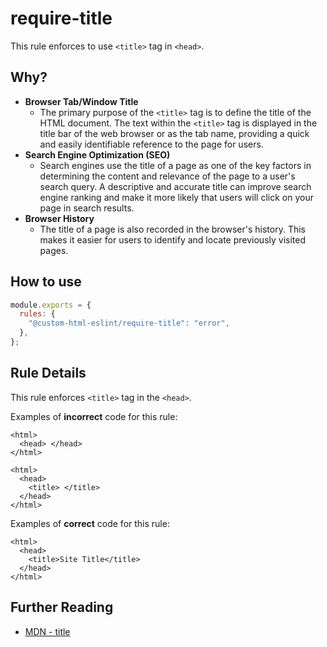 # require-title

This rule enforces to use `<title>` tag in `<head>`.

## Why?

- **Browser Tab/Window Title**
  - The primary purpose of the `<title>` tag is to define the title of the HTML document. The text within the `<title>` tag is displayed in the title bar of the web browser or as the tab name, providing a quick and easily identifiable reference to the page for users.
- **Search Engine Optimization (SEO)**
  - Search engines use the title of a page as one of the key factors in determining the content and relevance of the page to a user's search query. A descriptive and accurate title can improve search engine ranking and make it more likely that users will click on your page in search results.
- **Browser History**
  - The title of a page is also recorded in the browser's history. This makes it easier for users to identify and locate previously visited pages.

## How to use

```js,.eslintrc.js
module.exports = {
  rules: {
    "@custom-html-eslint/require-title": "error",
  },
};
```

## Rule Details

This rule enforces `<title>` tag in the `<head>`.

Examples of **incorrect** code for this rule:

```html,incorrect
<html>
  <head> </head>
</html>
```

```html,incorrect
<html>
  <head>
    <title> </title>
  </head>
</html>
```

Examples of **correct** code for this rule:

```html,correct
<html>
  <head>
    <title>Site Title</title>
  </head>
</html>
```

## Further Reading

- [MDN - title](https://developer.mozilla.org/en-US/docs/Web/HTML/Element/title)
